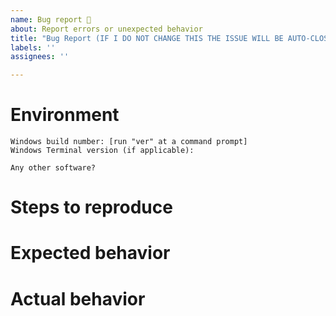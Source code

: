 ```yaml
---
name: Bug report 🐛
about: Report errors or unexpected behavior
title: "Bug Report (IF I DO NOT CHANGE THIS THE ISSUE WILL BE AUTO-CLOSED)"
labels: ''
assignees: ''

---
```


<!--
This bug tracker is monitored by Windows Terminal development team and other technical folks.

**Important: When reporting BSODs or security issues, DO NOT attach memory dumps, logs, or traces to Github issues**.
Instead, send dumps/traces to secure@microsoft.com, referencing this GitHub issue.

Please use this form and describe your issue, concisely but precisely, with as much detail as possible.

-->

# Environment

```none
Windows build number: [run "ver" at a command prompt]
Windows Terminal version (if applicable):

Any other software?
```

# Steps to reproduce

<!-- A description of how to trigger this bug. -->

# Expected behavior

<!-- A description of what you're expecting, possibly containing screenshots or reference material. -->

# Actual behavior

<!-- What's actually happening? -->
